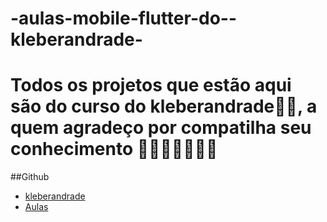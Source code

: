 # -aulas-mobile-flutter-do--kleberandrade-

<h1>Todos os projetos que estão aqui são do curso do 
kleberandrade💪💪, a quem agradeço por compatilha seu conhecimento 🙌👏👏🏃‍♂️🏃‍♂️</h1>

##Github

- [kleberandrade](https://github.com/kleberandrade)
- [Aulas](https://github.com/kleberandrade/aulas-mobile-flutter)